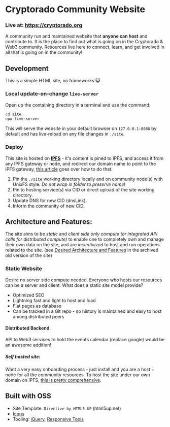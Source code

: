 # Cryptorado Community Website

### Live at: https://cryptorado.org

A community run and maintained website that **anyone can host** and contribute to.
It is the place to find out what is going on in the Cryptorado & Web3 community.
Resources live here to connect, learn, and get involved in all that is going on in the community!

## Development

This is a simple HTML site, no frameworks 😸 .

### Local update-on-change `live-server`

Open up the containing directory in a terminal and use the command:

```bash
cd site
npx live-server
```

This will serve the website in your default browser on `127.0.0.1:8080` by default and has live-reload on any file changes in `./site`.

### Deploy

This site is hosted on [**IPFS**](https://ipfs.io) - it's content is pined to IPFS, and access it from any IPFS gateway or node, and redirect our domain name to point to the IPFS gateway, [this article](https://medium.com/@chrismatthieu/hosting-a-website-via-ipfs-for-free-afee39b84553) goes over how to do that.

1. Pin the `./site` working directory locally and on community node(s) with UnixFS style.
   _Do not wrap in folder to preserve name_!
1. Pin to hosting service(s) via CID or direct upload of the site working directory.
1. Update DNS for new CID (dnsLink).
1. Inform the community of new CID.

## Architecture and Features:

The site aims to be _static_ and _client side only compute (or integrated API calls for distributed compute)_ to enable one to completely own and manage their own data on the site, and are _incentivized_ to host and run operations related to the site.
(see [Desired Architecture and Features](https://github.com/Cryptorado-Community/Cryptorado-Quasar#desired-architecture-and-features) in the archived old version of the site)

### Static Website

Desire no server side compute needed.
Everyone who hosts our resources can be a server and client.
What does a static site model provide?

- Optimized SEO
- Lightning fast and light to host and load
- Flat pages as database
- Can be tracked in a Git repo - so history is maintained and easy to host among distributed peers

#### Distributed Backend

API to Web3 services to hold the events calendar (replace google) would be an awesome addition!

##### Self hosted site:

Want a very easy onboarding process - just install and you are a host + node for all the community resources.
To host the site under our own domain on IPFS, [this is pretty comprehensive](https://gist.github.com/claus/1287f47b5fbaaea338ac8a04d02bf258).

## Built with OSS

- Site Template: `Directive by HTML5 UP` (html5up.net)
- [Icons](https://iconfinder.com/)
- Tooling: [jQuery](https://jquery.com), [Responsive Tools](github.com/ajlkn/responsive-tools)
